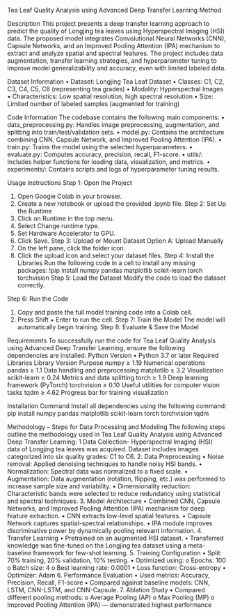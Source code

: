 Tea Leaf Quality Analysis using Advanced Deep Transfer Learning Method


Description
This project presents a deep transfer learning approach to predict the quality of Longjing tea leaves using Hyperspectral Imaging (HSI) data. The proposed model integrates Convolutional Neural Networks (CNN), Capsule Networks, and an Improved Pooling Attention (IPA) mechanism to extract and analyze spatial and spectral features. The project includes data augmentation, transfer learning strategies, and hyperparameter tuning to improve model generalizability and accuracy, even with limited labeled data.

Dataset Information
•	Dataset: Longjing Tea Leaf Dataset
•	Classes: C1, C2, C3, C4, C5, C6 (representing tea grades)
•	Modality: Hyperspectral Images
•	Characteristics: Low spatial resolution, high spectral resolution
•	Size: Limited number of labeled samples (augmented for training)

Code Information
The codebase contains the following main components:
•	data_preprocessing.py: Handles image preprocessing, augmentation, and splitting into train/test/validation sets.
•	model.py: Contains the architecture combining CNN, Capsule Network, and Improved Pooling Attention (IPA).
•	train.py: Trains the model using the selected hyperparameters.
•	evaluate.py: Computes accuracy, precision, recall, F1-score.
•	utils/: Includes helper functions for loading data, visualization, and metrics.
•	experiments/: Contains scripts and logs of hyperparameter tuning results.

Usage Instructions 
Step 1: Open the Project
1.	Open Google Colab in your browser.
2.	Create a new notebook or upload the provided .ipynb file.
Step 2: Set Up the Runtime
1.	Click on Runtime in the top menu.
2.	Select Change runtime type.
3.	Set Hardware Accelerator to GPU.
4.	Click Save.
Step 3: Upload or Mount Dataset
Option A: Upload Manually
1.	On the left pane, click the folder icon.
2.	Click the upload icon and select your dataset files.
Step 4: Install the Libraries 
Run the following code in a cell to install any missing packages:
!pip install numpy pandas matplotlib scikit-learn torch torchvision
Step 5: Load the Dataset
Modify the code to load the dataset correctly. 

Step 6: Run the Code
1.	Copy and paste the full model training code into a Colab cell.
2.	Press Shift + Enter to run the cell.
Step 7: Train the Model
The model will automatically begin training. 
Step 8: Evaluate & Save the Model

Requirements
To successfully run the code for Tea Leaf Quality Analysis using Advanced Deep Transfer Learning, ensure the following dependencies are installed:
Python Version
•	Python 3.7 or later
Required Libraries
Library	Version	Purpose
numpy	≥ 1.19	Numerical operations
pandas	≥ 1.1	Data handling and preprocessing
matplotlib	≥ 3.2	Visualization
scikit-learn	≥ 0.24	Metrics and data splitting
torch	≥ 1.9	Deep learning framework (PyTorch)
torchvision	≥ 0.10	Useful utilities for computer vision tasks
tqdm	≥ 4.62	Progress bar for training visualization

Installation Command
Install all dependencies using the following command:
pip install numpy pandas matplotlib scikit-learn torch torchvision tqdm

Methodology – Steps for Data Processing and Modeling
The following steps outline the methodology used in Tea Leaf Quality Analysis using Advanced Deep Transfer Learning:
1 Data Collection- Hyperspectral Imaging (HSI) data of Longjing tea leaves was acquired. Dataset includes images categorized into six quality grades: C1 to C6.
2. Data Preprocessing
•	Noise removal: Applied denoising techniques to handle noisy HSI bands.
•	Normalization: Spectral data was normalized to a fixed scale.
•	Augmentation: Data augmentation (rotation, flipping, etc.) was performed to increase sample size and variability.
•	Dimensionality reduction: Characteristic bands were selected to reduce redundancy using statistical and spectral techniques.
3. Model Architecture
•	 Combined CNN, Capsule Networks, and Improved Pooling Attention (IPA) mechanism for deep feature extraction.
•	      CNN extracts low-level spatial features.
•	Capsule Network captures spatial-spectral relationships.
•	IPA module improves discriminative power by dynamically pooling relevant information.
4. Transfer Learning
•	Pretrained on an augmented HSI dataset.
•	Transferred knowledge was fine-tuned on the Longjing tea dataset using a meta-baseline framework for few-shot learning.
5. Training Configuration
•	Split: 70% training, 20% validation, 10% testing.
•	Optimized using:
o	Epochs: 100
o	Batch size: 4
o	Best learning rate: 0.0001
•	Loss function: Cross-entropy
•	Optimizer: Adam
6. Performance Evaluation
•	Used metrics: Accuracy, Precision, Recall, F1-score
•	Compared against baseline models: CNN, LSTM, CNN-LSTM, and CNN-Capsule.
7. Ablation Study
•	Compared different pooling methods:
o	Average Pooling (AP)
o	Max Pooling (MP)
o	Improved Pooling Attention (IPA) — demonstrated highest performance
